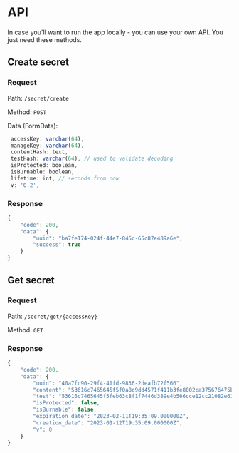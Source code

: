 # API

In case you'll want to run the app locally - you can use your own API.
You just need these methods.

## Create secret

### Request

Path: `/secret/create`

Method: `POST`

Data (FormData):

```js
 accessKey: varchar(64),
 manageKey: varchar(64),
 contentHash: text,
 testHash: varchar(64), // used to validate decoding
 isProtected: boolean,
 isBurnable: boolean,
 lifetime: int, // seconds from now
 v: '0.2',
```

### Response

```js
{
    "code": 200,
    "data": {
        "uuid": "ba7fe174-024f-44e7-845c-65c87e489a6e",
        "success": true
    }
}
```

## Get secret

### Request

Path: `/secret/get/{accessKey}`

Method: `GET`

### Response

```js
{
    "code": 200,
    "data": {
        "uuid": "40a7fc90-29f4-41fd-9836-2deafb72f566",
        "content": "53616c7465645f5f0a8c9dd4571f411b3fe8002ca375676475b39987b3b90cfb",
        "test": "53616c7465645f5feb63c8f1f7446d389e4b566cce12cc21082e610945336a36",
        "isProtected": false,
        "isBurnable": false,
        "expiration_date": "2023-02-11T19:35:09.000000Z",
        "creation_date": "2023-01-12T19:35:09.000000Z",
        "v": 0
    }
}
```
